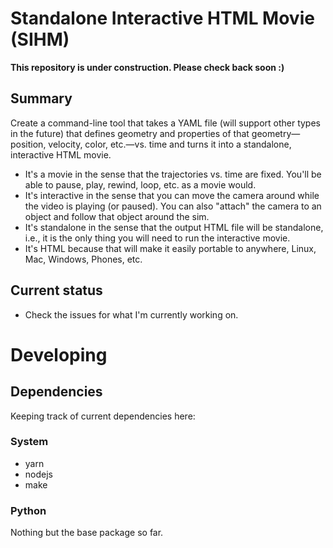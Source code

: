 # Standalone Interactive HTML Movie (SIHM)

**This repository is under construction. Please check back soon :)**

## Summary
Create a command-line tool that takes a YAML file (will support other types in the future) that defines geometry and properties of that geometry&mdash;position, velocity, color, etc.&mdash;vs. time and turns it into a standalone, interactive HTML movie. 
* It's a movie in the sense that the trajectories vs. time are fixed. You'll be able to pause, play, rewind, loop, etc. as a movie would. 
* It's interactive in the sense that you can move the camera around while the video is playing (or paused). You can also "attach" the camera to an object and follow that object around the sim.
* It's standalone in the sense that the output HTML file will be standalone, i.e., it is the only thing you will need to run the interactive movie.
* It's HTML because that will make it easily portable to anywhere, Linux, Mac, Windows, Phones, etc.

## Current status
* Check the issues for what I'm currently working on.

# Developing


## Dependencies
Keeping track of current dependencies here:

### System
* yarn
* nodejs
* make

### Python
Nothing but the base package so far.
